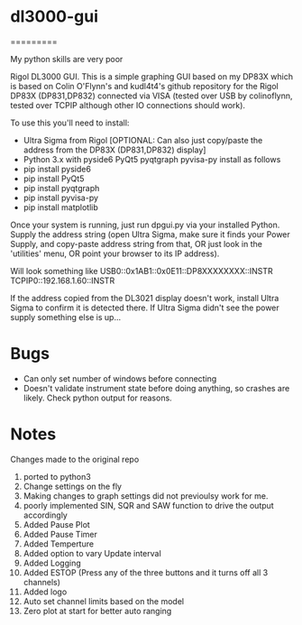 # dl3000-gui
=========

My python skills are very poor 

Rigol DL3000 GUI. This is a simple graphing GUI based on my DP83X which is based on Colin O'Flynn's and kudl4t4's github repository for the Rigol DP83X (DP831,DP832) connected via VISA (tested over USB by colinoflynn, tested over TCPIP although other IO connections should work).

To use this you'll need to install:

 * Ultra Sigma from Rigol [OPTIONAL: Can also just copy/paste the address from the DP83X (DP831,DP832) display]
 * Python 3.x with pyside6 PyQt5 pyqtgraph pyvisa-py install as follows
 * pip install pyside6
 * pip install PyQt5 
 * pip install pyqtgraph
 * pip install pyvisa-py
 * pip install matplotlib
 
Once your system is running, just run dpgui.py via your installed Python. Supply the address string (open Ultra Sigma, make sure it finds your Power Supply, and copy-paste address string from that, OR just look in the 'utilities' menu, OR point your browser to its IP address). 

Will look something like 
 USB0::0x1AB1::0x0E11::DP8XXXXXXXX::INSTR
 TCPIP0::192.168.1.60::INSTR

If the address copied from the DL3021 display doesn't work, install Ultra Sigma to confirm it is detected there. If Ultra Sigma didn't see the power supply something else is up...

Bugs
=======

 * Can only set number of windows before connecting
 * Doesn't validate instrument state before doing anything, so crashes are likely. Check python output for reasons.
 
Notes
========

Changes made to the original repo

1. ported to python3
2. Change settings on the fly
3. Making changes to graph settings did not previoulsy work for me.
4. poorly implemented SIN, SQR and SAW function to drive the output accordingly
5. Added Pause Plot
6. Added Pause Timer
7. Added Temperture
8. Added option to vary Update interval
9. Added Logging
10. Added ESTOP (Press any of the three buttons and it turns off all 3 channels)
11. Added logo
12. Auto set channel limits based on the model 
13. Zero plot at start for better auto ranging 
